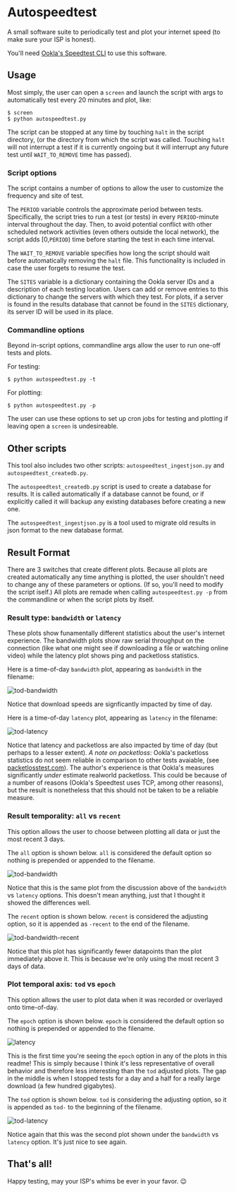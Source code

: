 # Autospeedtest
A small software suite to periodically test and plot your internet speed (to make sure your ISP is honest).

You'll need [Ookla's Speedtest CLI](https://www.speedtest.net/apps/cli) to use this software.


## Usage
Most simply, the user can open a `screen` and launch the script with args to automatically test every 20 minutes and plot, like:
```
$ screen
$ python autospeedtest.py
```
The script can be stopped at any time by touching `halt` in the script directory, (or the directory from which the script was called.  Touching `halt` will not interrupt a test if it is currently ongoing but it will interrupt any future test until `WAIT_TO_REMOVE` time has passed).


### Script options
The script contains a number of options to allow the user to customize the frequency and site of test.

The `PERIOD` variable controls the approximate period between tests.  Specifically, the script tries to run a test (or tests) in every `PERIOD`-minute interval throughout the day.  Then, to avoid potential conflict with other scheduled network activities (even others outside the local network), the script adds \[0,`PERIOD`) time before starting the test in each time interval.

The `WAIT_TO_REMOVE` variable specifies how long the script should wait before automatically removing the `halt` file.  This functionality is included in case the user forgets to resume the test.

The `SITES` variable is a dictionary containing the Ookla server IDs and a description of each testing location.  Users can add or remove entries to this dictionary to change the servers with which they test.  For plots, if a server is found in the results database that cannot be found in the `SITES` dictionary, its server ID will be used in its place.


### Commandline options
Beyond in-script options, commandline args allow the user to run one-off tests and plots.

For testing:
```
$ python autospeedtest.py -t
```
For plotting:
```
$ python autospeedtest.py -p
```
The user can use these options to set up cron jobs for testing and plotting if leaving open a `screen` is undesireable.

## Other scripts
This tool also includes two other scripts: `autospeedtest_ingestjson.py` and `autospeedtest_createdb.py`.

The `autospeedtest_createdb.py` script is used to create a database for results.  It is called automatically if a database cannot be found, or if explicitly called it will backup any existing databases before creating a new one.

The `autospeedtest_ingestjson.py` is a tool used to migrate old results in json format to the new database format.


## Result Format
There are 3 switches that create different plots. Because all plots are created automatically any time anything is plotted, the user shouldn't need to change any of these parameters or options.  (If so, you'll need to modify the script iself.)  All plots are remade when calling `autospeedtest.py -p` from the commandline or when the script plots by itself.


### Result type: `bandwidth` or `latency`

These plots show funamentally different statistics about the user's internet experience.  The bandwidth plots show raw serial throughput on the connection (like what one might see if downloading a file or watching online video) while the latency plot shows ping and packetloss statistics.

Here is a time-of-day `bandwidth` plot, appearing as `bandwidth` in the filename:

![tod-bandwidth](https://github.com/asher-m/autospeedtest/raw/master/samples/tod-bandwidth.png)

Notice that download speeds are signficantly impacted by time of day.

Here is a time-of-day `latency` plot, appearing as `latency` in the filename:

![tod-latency](https://github.com/asher-m/autospeedtest/raw/master/samples/tod-latency.png)

Notice that latency and packetloss are also impacted by time of day (but perhaps to a lesser extent).  *A note on packetloss*: Ookla's packetloss statistics do not seem reliable in comparison to other tests avaiable, (see [packetlosstest.com](packetlosstest.com)).  The author's experience is that Ookla's measures significantly *under* estimate realworld packetloss.  This could be because of a number of reasons (Ookla's Speedtest uses TCP, among other reasons), but the result is nonetheless that this should not be taken to be a reliable measure.


### Result temporality: `all` vs `recent`

This option allows the user to choose between plotting all data or just the most recent 3 days.

The `all` option is shown below.  `all` is considered the default option so nothing is prepended or appended to the filename.

![tod-bandwidth](https://github.com/asher-m/autospeedtest/raw/master/samples/tod-bandwidth.png)

Notice that this is the same plot from the discussion above of the `bandwidth` vs `latency` options.  This doesn't mean anything, just that I thought it showed the differences well.

The `recent` option is shown below.  `recent` is considered the adjusting option, so it is appended as `-recent` to the end of the filename.

![tod-bandwidth-recent](https://github.com/asher-m/autospeedtest/raw/master/samples/tod-bandwidth-recent.png)

Notice that this plot has significantly fewer datapoints than the plot immediately above it.  This is because we're only using the most recent 3 days of data.


### Plot temporal axis: `tod` vs `epoch`

This option allows the user to plot data when it was recorded or overlayed onto time-of-day.

The `epoch` option is shown below.  `epoch` is considered the default option so nothing is prepended or appended to the filename.

![latency](https://github.com/asher-m/autospeedtest/raw/master/samples/latency.png)

This is the first time you're seeing the `epoch` option in any of the plots in this readme!  This is simply because I think it's less representative of overall behavior and therefore less interesting than the `tod` adjusted plots.  The gap in the middle is when I stopped tests for a day and a half for a really large download (a few hundred gigabytes).

The `tod` option is shown below.  `tod` is considering the adjusting option, so it is appended as `tod-` to the beginning of the filename.

![tod-latency](https://github.com/asher-m/autospeedtest/raw/master/samples/tod-latency.png)

Notice again that this was the second plot shown under the `bandwidth` vs `latency` option.  It's just nice to see again.

## That's all!
Happy testing, may your ISP's whims be ever in your favor. :wink:
